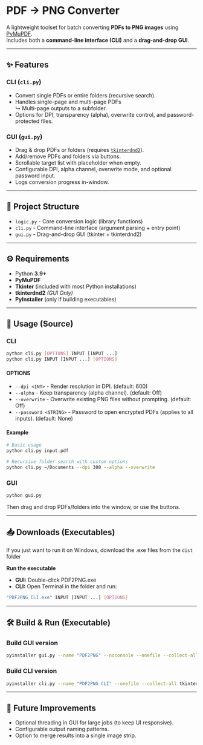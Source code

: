 # PDF → PNG Converter

A lightweight toolset for batch converting **PDFs to PNG images** using [PyMuPDF](https://pymupdf.readthedocs.io/).  
Includes both a **command-line interface (CLI)** and a **drag-and-drop GUI**.

---

## ✨ Features

### CLI (`cli.py`)
- Convert single PDFs or entire folders (recursive search).
- Handles single-page and multi-page PDFs  
  ↳ Multi-page outputs to a subfolder.
- Options for DPI, transparency (alpha), overwrite control, and password-protected files.

### GUI (`gui.py`)
- Drag & drop PDFs or folders (requires [`tkinterdnd2`](https://pypi.org/project/tkinterdnd2/)).
- Add/remove PDFs and folders via buttons.
- Scrollable target list with placeholder when empty.
- Configurable DPI, alpha channel, overwrite mode, and optional password input.
- Logs conversion progress in-window.

---

## 📂 Project Structure
- `logic.py` - Core conversion logic (library functions)
- `cli.py` - Command-line interface (argument parsing + entry point)
- `gui.py` - Drag-and-drop GUI (tkinter + tkinterdnd2)

---

## ⚙️ Requirements
- Python **3.9+**
- **PyMuPDF**
- **Tkinter** (included with most Python installations)
- **tkinterdnd2** *(GUI Only)*
- **PyInstaller** (only if building executables)

---

## 🚀 Usage (Source)

### CLI
```bash
python cli.py [OPTIONS] INPUT [INPUT ...]
python cli.py INPUT [INPUT ...] [OPTIONS]
```
#### OPTIONS
- `--dpi <INT>` - Render resolution in DPI. (default: 600)
- `--alpha` - Keep transparency (alpha channel). (default: Off)
- `--overwrite` - Overwrite existing PNG files without prompting. (default: Off)
- `--password <STRING>` - Password to open encrypted PDFs (applies to all inputs). (default: None)

#### Example
```bash
# Basic usage
python cli.py input.pdf

# Recursive folder search with custom options
python cli.py ~/Documents --dpi 300 --alpha --overwrite
```

### GUI
```bash
python gui.py
```
Then drag and drop PDFs/folders into the window, or use the buttons.

---

## 📥 Downloads (Executables)
If you just want to run it on Windows, download the .exe files from the `dist` folder

**Run the executable**
- **GUI:** Double-click PDF2PNG.exe
- **CLI:** Open Terminal in the folder and run:
```bash
"PDF2PNG CLI.exe" INPUT [INPUT ...] [OPTIONS]
```

---

## 🛠️ Build & Run (Executable)

### Build GUI version
```bash
pyinstaller gui.py --name "PDF2PNG" --noconsole --onefile --collect-all tkinterdnd2 --collect-all pymupdf --icon ./icon/icon.ico
```

### Build CLI version
```bash
pyinstaller cli.py --name "PDF2PNG CLI" --onefile --collect-all tkinterdnd2 --collect-all pymupdf --icon ./icon/icon.ico
```

---

## 🔮 Future Improvements
- Optional threading in GUI for large jobs (to keep UI responsive).
- Configurable output naming patterns.
- Option to merge results into a single image strip.
